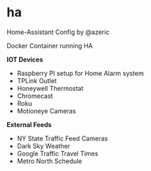 # ha


Home-Assistant Config by @azeric

Docker Container running HA


**IOT Devices**
* Raspberry PI setup for Home Alarm system
* TPLink Outlet
* Honeywell Thermostat
* Chromecast
* Roku
* Motioneye Cameras

**External Feeds**
* NY State Traffic Feed Cameras
* Dark Sky Weather
* Google Traffic Travel Times
* Metro North Schedule
